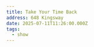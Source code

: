 ```yaml
---
title: Take Your Time Back
address: 648 Kingsway
date: 2025-07-11T11:26:00.000Z
tags:
  - show
---
```

